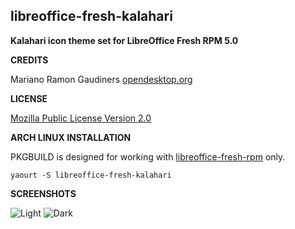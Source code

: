 **libreoffice-fresh-kalahari**
------------------------------
**Kalahari icon theme set for LibreOffice Fresh RPM 5.0**

**CREDITS**

Mariano Ramon Gaudiners
[opendesktop.org](http://opendesktop.org/content/show.php/+Kalahari+-+LibreOffice+4.3.0+4.4.0?content=158367)

**LICENSE**

[Mozilla Public License Version 2.0](https://www.mozilla.org/MPL/2.0/index.txt)

**ARCH LINUX INSTALLATION**

PKGBUILD is designed for working with [libreoffice-fresh-rpm](https://aur.archlinux.org/packages/libreoffice-fresh-rpm/) only.

    yaourt -S libreoffice-fresh-kalahari

**SCREENSHOTS**

![Light](https://raw.githubusercontent.com/FadeMind/libreoffice-fresh-kalahari/master/images_faenza.png)
![Dark](https://raw.githubusercontent.com/FadeMind/libreoffice-fresh-kalahari/master/images_faenza_dark.png)
